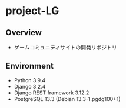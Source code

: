 # project-LG

## Overview

- ゲームコミュニティサイトの開発リポジトリ

## Environment

- Python 3.9.4
- Django 3.2.4
- Django REST framework 3.12.2
- PostgreSQL 13.3 (Debian 13.3-1.pgdg100+1)
